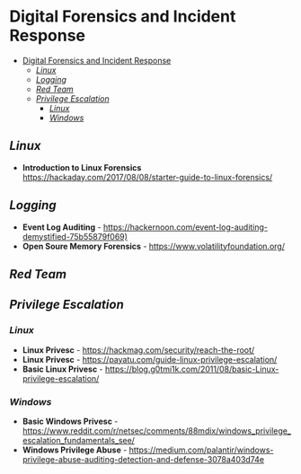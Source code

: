 # Digital Forensics and Incident Response

<!--- begin -->
- [Digital Forensics and Incident Response](#digital-forensics-and-incident-response)
  - [_Linux_](#linux)
  - [_Logging_](#logging)
  - [_Red Team_](#red-team)
  - [_Privilege Escalation_](#privilege-escalation)
    - [_Linux_](#linux-1)
    - [_Windows_](#windows)
<!--- end -->

## _Linux_

* **Introduction to Linux Forensics** <https://hackaday.com/2017/08/08/starter-guide-to-linux-forensics/>

## _Logging_

* **Event Log Auditing** - <https://hackernoon.com/event-log-auditing-demystified-75b55879f069)>
* **Open Soure Memory Forensics** - <https://www.volatilityfoundation.org/>

## _Red Team_

## _Privilege Escalation_

### _Linux_ 

* **Linux Privesc** - <https://hackmag.com/security/reach-the-root/>
* **Linux Privesc** - <https://payatu.com/guide-linux-privilege-escalation/>
* **Basic Linux Privesc** - <https://blog.g0tmi1k.com/2011/08/basic-Linux-privilege-escalation/>

### _Windows_

* **Basic Windows Privesc** - <https://www.reddit.com/r/netsec/comments/88mdix/windows_privilege_escalation_fundamentals_see/>
* **Windows Privilege Abuse** - <https://medium.com/palantir/windows-privilege-abuse-auditing-detection-and-defense-3078a403d74e>

